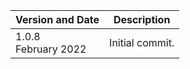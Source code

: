|Version and Date       | Description           |
|-----------------------|-----------------------|
| 1.0.8<br>February 2022 | Initial commit. |
